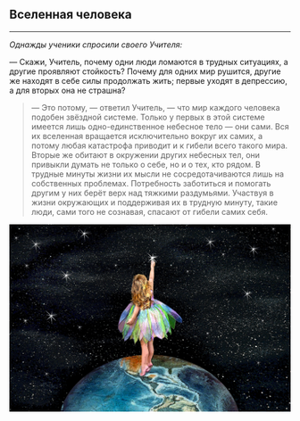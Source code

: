 ## Вселенная человека
---
_Однажды ученики спросили своего Учителя:_

— Скажи, Учитель, почему одни люди ломаются в трудных ситуациях, а другие проявляют стойкость? Почему для одних мир рушится, другие же находят в себе силы продолжать жить; первые уходят в депрессию, а для вторых она не страшна?

>— Это потому, — ответил Учитель, — что мир каждого человека подобен звёздной системе. Только у первых в этой системе имеется лишь одно-единственное небесное тело — они сами. Вся их вселенная вращается исключительно вокруг их самих, а потому любая катастрофа приводит и к гибели всего такого мира. Вторые же обитают в окружении других небесных тел, они привыкли думать не только о себе, но и о тех, кто рядом. В трудные минуты жизни их мысли не сосредотачиваются лишь на собственных проблемах. Потребность заботиться и помогать другим у них берёт верх над тяжкими раздумьями. Участвуя в жизни окружающих и поддерживая их в трудную минуту, такие люди, сами того не сознавая, спасают от гибели самих себя.

![Alt text](%D0%B7%D0%B2%D0%B5%D0%B7%D0%B4%D0%B0-1.jpg)

